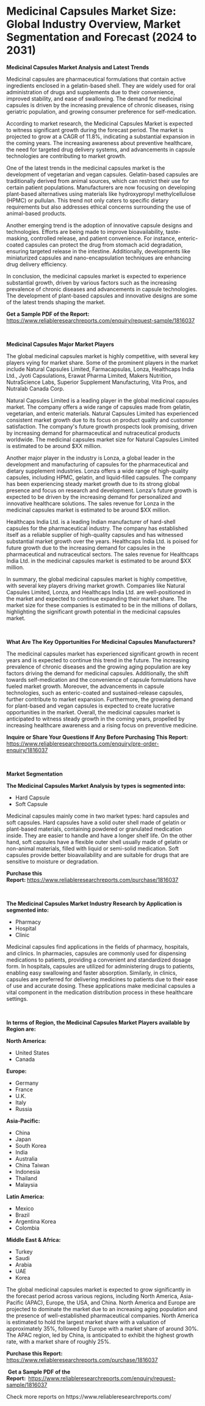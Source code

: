 <p><h1>Medicinal Capsules Market Size: Global Industry Overview, Market Segmentation and Forecast (2024 to 2031)</h1></p><p><strong>Medicinal Capsules Market Analysis and Latest Trends</strong></p>
<p><p>Medicinal capsules are pharmaceutical formulations that contain active ingredients enclosed in a gelatin-based shell. They are widely used for oral administration of drugs and supplements due to their convenience, improved stability, and ease of swallowing. The demand for medicinal capsules is driven by the increasing prevalence of chronic diseases, rising geriatric population, and growing consumer preference for self-medication.</p><p>According to market research, the Medicinal Capsules Market is expected to witness significant growth during the forecast period. The market is projected to grow at a CAGR of 11.8%, indicating a substantial expansion in the coming years. The increasing awareness about preventive healthcare, the need for targeted drug delivery systems, and advancements in capsule technologies are contributing to market growth.</p><p>One of the latest trends in the medicinal capsules market is the development of vegetarian and vegan capsules. Gelatin-based capsules are traditionally derived from animal sources, which can restrict their use for certain patient populations. Manufacturers are now focusing on developing plant-based alternatives using materials like hydroxypropyl methylcellulose (HPMC) or pullulan. This trend not only caters to specific dietary requirements but also addresses ethical concerns surrounding the use of animal-based products.</p><p>Another emerging trend is the adoption of innovative capsule designs and technologies. Efforts are being made to improve bioavailability, taste-masking, controlled release, and patient convenience. For instance, enteric-coated capsules can protect the drug from stomach acid degradation, ensuring targeted release in the intestine. Additionally, developments like miniaturized capsules and nano-encapsulation techniques are enhancing drug delivery efficiency.</p><p>In conclusion, the medicinal capsules market is expected to experience substantial growth, driven by various factors such as the increasing prevalence of chronic diseases and advancements in capsule technologies. The development of plant-based capsules and innovative designs are some of the latest trends shaping the market.</p></p>
<p><strong>Get a Sample PDF of the Report:&nbsp;</strong> <a href="https://www.reliableresearchreports.com/enquiry/request-sample/1816037">https://www.reliableresearchreports.com/enquiry/request-sample/1816037</a></p>
<p>&nbsp;</p>
<p><strong>Medicinal Capsules Major Market Players</strong></p>
<p><p>The global medicinal capsules market is highly competitive, with several key players vying for market share. Some of the prominent players in the market include Natural Capsules Limited, Farmacapsulas, Lonza, Healthcaps India Ltd., Jyoti Capsulations, Erawat Pharma Limited, Makers Nutrition, NutraScience Labs, Superior Supplement Manufacturing, Vita Pros, and Nutralab Canada Corp.</p><p>Natural Capsules Limited is a leading player in the global medicinal capsules market. The company offers a wide range of capsules made from gelatin, vegetarian, and enteric materials. Natural Capsules Limited has experienced consistent market growth due to its focus on product quality and customer satisfaction. The company's future growth prospects look promising, driven by increasing demand for pharmaceutical and nutraceutical products worldwide. The medicinal capsules market size for Natural Capsules Limited is estimated to be around $XX million.</p><p>Another major player in the industry is Lonza, a global leader in the development and manufacturing of capsules for the pharmaceutical and dietary supplement industries. Lonza offers a wide range of high-quality capsules, including HPMC, gelatin, and liquid-filled capsules. The company has been experiencing steady market growth due to its strong global presence and focus on research and development. Lonza's future growth is expected to be driven by the increasing demand for personalized and innovative healthcare solutions. The sales revenue for Lonza in the medicinal capsules market is estimated to be around $XX million.</p><p>Healthcaps India Ltd. is a leading Indian manufacturer of hard-shell capsules for the pharmaceutical industry. The company has established itself as a reliable supplier of high-quality capsules and has witnessed substantial market growth over the years. Healthcaps India Ltd. is poised for future growth due to the increasing demand for capsules in the pharmaceutical and nutraceutical sectors. The sales revenue for Healthcaps India Ltd. in the medicinal capsules market is estimated to be around $XX million.</p><p>In summary, the global medicinal capsules market is highly competitive, with several key players driving market growth. Companies like Natural Capsules Limited, Lonza, and Healthcaps India Ltd. are well-positioned in the market and expected to continue expanding their market share. The market size for these companies is estimated to be in the millions of dollars, highlighting the significant growth potential in the medicinal capsules market.</p></p>
<p>&nbsp;</p>
<p><strong>What Are The Key Opportunities For Medicinal Capsules Manufacturers?</strong></p>
<p><p>The medicinal capsules market has experienced significant growth in recent years and is expected to continue this trend in the future. The increasing prevalence of chronic diseases and the growing aging population are key factors driving the demand for medicinal capsules. Additionally, the shift towards self-medication and the convenience of capsule formulations have fueled market growth. Moreover, the advancements in capsule technologies, such as enteric-coated and sustained-release capsules, further contribute to market expansion. Furthermore, the growing demand for plant-based and vegan capsules is expected to create lucrative opportunities in the market. Overall, the medicinal capsules market is anticipated to witness steady growth in the coming years, propelled by increasing healthcare awareness and a rising focus on preventive medicine.</p></p>
<p><strong>Inquire or Share Your Questions If Any Before Purchasing This Report:</strong> <a href="https://www.reliableresearchreports.com/enquiry/pre-order-enquiry/1816037">https://www.reliableresearchreports.com/enquiry/pre-order-enquiry/1816037</a></p>
<p>&nbsp;</p>
<p><strong>Market Segmentation</strong></p>
<p><strong>The Medicinal Capsules Market Analysis by types is segmented into:</strong></p>
<p><ul><li>Hard Capsule</li><li>Soft Capsule</li></ul></p>
<p><p>Medicinal capsules mainly come in two market types: hard capsules and soft capsules. Hard capsules have a solid outer shell made of gelatin or plant-based materials, containing powdered or granulated medication inside. They are easier to handle and have a longer shelf life. On the other hand, soft capsules have a flexible outer shell usually made of gelatin or non-animal materials, filled with liquid or semi-solid medication. Soft capsules provide better bioavailability and are suitable for drugs that are sensitive to moisture or degradation.</p></p>
<p><strong>Purchase this Report:&nbsp;</strong><a href="https://www.reliableresearchreports.com/purchase/1816037">https://www.reliableresearchreports.com/purchase/1816037</a></p>
<p>&nbsp;</p>
<p><strong>The Medicinal Capsules Market Industry Research by Application is segmented into:</strong></p>
<p><ul><li>Pharmacy</li><li>Hospital</li><li>Clinic</li></ul></p>
<p><p>Medicinal capsules find applications in the fields of pharmacy, hospitals, and clinics. In pharmacies, capsules are commonly used for dispensing medications to patients, providing a convenient and standardized dosage form. In hospitals, capsules are utilized for administering drugs to patients, enabling easy swallowing and faster absorption. Similarly, in clinics, capsules are preferred for delivering medicines to patients due to their ease of use and accurate dosing. These applications make medicinal capsules a vital component in the medication distribution process in these healthcare settings.</p></p>
<p>&nbsp;</p>
<p><strong>In terms of Region, the Medicinal Capsules Market Players available by Region are:</strong></p>
<p>
    <p> <strong> North America: </strong>
        <ul>
            <li>United States</li>
            <li>Canada</li>
        </ul>
        </p> 
    <p> <strong> Europe: </strong>
        <ul>
            <li>Germany</li>
            <li>France</li>
            <li>U.K.</li>
            <li>Italy</li>
            <li>Russia</li>
        </ul>
        </p> 
    <p> <strong> Asia-Pacific: </strong>
        <ul>
            <li>China</li>
            <li>Japan</li>
            <li>South Korea</li>
            <li>India</li>
            <li>Australia</li>
            <li>China Taiwan</li>
            <li>Indonesia</li>
            <li>Thailand</li>
            <li>Malaysia</li>
        </ul>
        </p> 
    <p> <strong> Latin America: </strong>
        <ul>
            <li>Mexico</li>
            <li>Brazil</li>
            <li>Argentina Korea</li>
            <li>Colombia</li>
        </ul>
        </p> 
    <p> <strong> Middle East & Africa: </strong>
        <ul>
            <li>Turkey</li>
            <li>Saudi</li>
            <li>Arabia</li>
            <li>UAE</li>
            <li>Korea</li>
        </ul>
    </p>
    </p>
<p><p>The global medicinal capsules market is expected to grow significantly in the forecast period across various regions, including North America, Asia-Pacific (APAC), Europe, the USA, and China. North America and Europe are projected to dominate the market due to an increasing aging population and the presence of well-established pharmaceutical companies. North America is estimated to hold the largest market share with a valuation of approximately 35%, followed by Europe with a market share of around 30%. The APAC region, led by China, is anticipated to exhibit the highest growth rate, with a market share of roughly 25%.</p></p>
<p><strong>Purchase this Report: </strong><a href="https://www.reliableresearchreports.com/purchase/1816037">https://www.reliableresearchreports.com/purchase/1816037</a></p>
<p>&nbsp;<strong>Get a Sample PDF of the Report:&nbsp;&nbsp;</strong><a href="https://www.reliableresearchreports.com/enquiry/request-sample/1816037">https://www.reliableresearchreports.com/enquiry/request-sample/1816037</a></p>
<p><strong></strong></p>
<p>Check more reports on https://www.reliableresearchreports.com/</p>